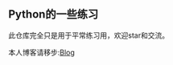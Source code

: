 Python的一些练习
---------------
此仓库完全只是用于平常练习用，欢迎star和交流。

本人博客请移步:[Blog](https://huiprogramer.github.io "我的博客")